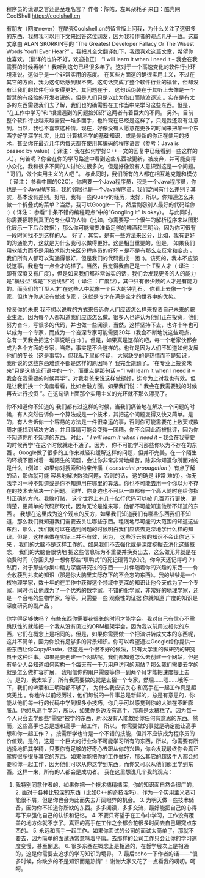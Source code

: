 程序员的谎谬之言还是至理名言？
作者：陈皓，左耳朵耗子
来自：酷壳网 CoolShell https://coolshell.cn

有朋友（网友never）在酷壳Coolshell.cn的留言版上问我，为什么关注了这很多的东西，我想我可以用下文来回答这位网友，因为我和作者的观点几乎一致。这篇文章由 ALAN SKORKIN写的 “The Greatest Developer Fallacy Or The Wisest Words You’ll Ever Hear?” ，我把其全文翻译如下，我很喜欢这篇文章，希望你也喜欢。（翻译的也许不好，欢迎指正）
“I will learn it when I need it – 我会在我需要的时候再学“！我听到这句已经很多年了。这对于一个高速变化的软件行业环境来说，这似乎是一个非常实用的态度。 在某些方面这的确很实用主义，不过在其它的方面，我为这句话感到很不爽。这句话变成了整个软件行业的福音，但却没有让我们的软件行业变得更好。其问题在于， 这句话伪装在于其听上去像是一个智慧的有经验的开发者说的，但是人们只是以此为借口而随波逐流 。实在是有太多的东西需要我们去了解，我们也的确需要在工作当中来学习这些东西。但是， “在工作中学习”和“根据遇到的问题捡知识”这两者有着巨大的不同。
另外，目前整个软件行业越来越需要一堆多面手，也许现在已经是这样了，只是我还没有注意到。当然，我也不喜欢这种情。现在，好像没有人愿意花更多的时间来把某一个东西学好学深学扎实，比如 计算机科学的基础知识，或是最新的你正在使用的技术，甚至你在最近几年内每天都在使用其编码的程序语言（参考：Java is passed by value）（ 译注： 我在如何学好C++一文的回复中已经看到一些这样的人）。何苦呢？你会在你的学习路途中看到这些东西被更新，被废弃，并可能变得小众化。我和很多不同的人讨论过很多次，但是好像没有人意识到这是一个问题。 “ 哥们，做个实用主义的人吧 ”。
与此同时，我们所有的人都在相互地克隆和模仿（ 译注： 参看中国的C2C）。你需要一个Java程序员，我是一个Java程序员，你也是一个Java程序员，我的邻居也是一个Java程序员。我们之间有什么差别？其实，基本没有差别。好吧，我有一些jQuery的经历，太好，所以，你知道怎么来做一个折叠式的菜单？当然，我可以Google一下，然后剽窃别人最好的代码给你 :)（ 译注： 参看“十条不错的编程观点”中的”Googling it” is okay）。
与此同时，你需要招聘到真正的专业级的人物（比如，你需要写一个很牛的解析程序来以图形化展示一下后台数据），那么你可能需要准备足够的啤酒和三明治，因为你可很有一段时间找不到这样的人。
好了，其实，是有一些方法来区分，比如，我有更好的沟通能力，这就是为什么我可以做得更好。这是相当重要的，但是， 如果我们用软能力而不是用技术能力来区分程序员的好坏 – 是不是有那么点反常和变态 。我们所有人都可以沟通得很好，但是我们的代码乱成一团 :)。该死的，我本不应该说这事，我也有一点全才的样子。当然，我觉得我自己是一个 T型人才（ 译注 ：即有深度又有广度），但是如果我们都非常诚实的话，我们会发现更多的人的能力是“横线型”或是“下划线型”的（ 译注 ：广度型），其中只有很少数的人才是有能力的。而我们的“T型人才”在这些人中就像一个巨大的钟乳石。 你看上去像一个专家，但也许你从没有做过专家 ，这就是专才在满是全才的世界中的优势。

投资你的未来
我不想以说教的方式来告诉你人们应该怎么样来投资自己未来的职业生涯，因为每个人都知道我们应该怎么做。很多人也许认为他们正在投资，他们努力奋斗，写很多的代码，并也做一些阅读，当然，这样坚持下去，也许十年也可以成为一个专家，而成为一个咨深专家可能需要20年（我会不断地说这些观点，总有一天我会把这个事说明白 :) ）。但是，如果真是这样的吧，每一个老家伙都会成为各个方面的专家，当然，事实是不会这样的。也许是因为人们不知道如何发展他们的专长（这是事实），但我私下里却怀疑， 大家缺少的是热情而不是知识 。我所说的这些东西难道不都是这样的原因吗？
我完全跑题了。“在专业上投资未来”只是这些流行语中的一个，而重点是那句话 – “I will learn it when I need it – 我会在我需要的时候再学”。对我老爸来说这样做挺好，迄今为止对我也有效。但是让我们换一个角度看看，比如金融方面，如果我们说：“ 我会在我需要钱的时候再去进行投资 ”。在这句话上面那个实用主义的光环就不那么漂亮了。

你不知道你不知道的
我们都有过这样的时候，当我们痛苦地在解决一个问题的时候，有人突然告诉你一个算法或是一个技术，其把这个问题变得又快又简单。是的，有人告诉你一个容易的方法是一件很幸运的事，否则你可能需要花上数天或数周才能找到解决方法，并且事情可能会变得一团糟。你不会因此而被批评，因为你不知道你所不知道的东西。对此，“ _I will learn it when I need it –_ 我会在我需要的时候再学”在这个时候就走不通了。因为， 你不可能学习那些你以为不存在的东西 。Google做了很多的工作来减轻和缓解这样的问题，但并不完美。在一个陌生的环境下面对着一堆陌生的问题，会让你非常非常地痛苦，除非你知道你所面对的是什么（例如：如果你对搜索和约束传播（ _constraint propagation_ ）有点了解的话，那你就可能 容易地解决数独问题，否则的话， 这的确是 非常 难的）。你无法学习一种不知道或是你不知道用在哪里的算法。你也不可能去用一个你以为不存在的技术去解决一个问题。同样，你身边也不可以一直都有一个高人随时在给你指引正确的方向。我敢打赌， 这个世界上有几十亿行代码可以被 几百万行更快，更清楚，更简单的代码所取代，因为无论是谁来写，他都不可能知道他所不知道的东西 。
我想在这里成为这个观点的反方，如果我们知道我们有哪些东西我们不知道，那么我们就知道我们需要去关注哪些东西。粗浅地尽可能的大范围的知道这些东西，那么，我们就可以在遇到问题的时候明白我们应该去更深地学什么样的知识。但是，这样来做在实际上并不有效，因为， 这些浮云般的知识不会让你记下来 ，我们的大脑不是这样工作的。如果我们不去强化或是深度挖掘去消化这些概念， 我们的大脑会很快地 把这些信息标为不重要并换页出去，这么做无非就是在浪费时间（你回头想一想你那些“填鸭式”的死记硬背的知识，你今天还记得吗？）然而，对于那些你集中精力深度研究过的东西——并伴随着你的兴趣的东西——你会收获到扎实的知识（那是你大脑里实际存下的不会忘的东西）。我的爷爷是一个核物理学家，数十年的在工作中获得这个领域中更深的知识让他今天成为了一个专家，同时也让他成为了一个优秀的数学家，不错的化学家，非常好的地理学家，还是一个合格的生物学家，等等。只需要一些 观察性的证据 你就知道 广度的知识是深度研究的副产品 。

你学得足够快吗？
有些东西你需要花很长的时间才能学会。我对自己有信心不需跳跃性的就能把一个我从没有见过的ORM框架学会，因为我以前用过相似的东西，它们在概念上是相同的。但是，如果你需要做一个把演讲转成文本的东西呢，这并不简单，因为你没有足够多的背景知识。你可以希望通过Google给你提供一些东西让你Copy/Paste，但这是一个很不好的做法，只有大学里的做研究的研究员干这种烂事。如果是要创建一个网站呢，我们都知道怎么去创建一个网站，但是有多少人会知道如何架构一个每天有一千万用户访问的网站？那么我们需要去学的就是怎么做扩容扩展， 我相信你的用户需要等你一到两个月才能把速度提上去 :)。是的，我太笨了，所有我需要做的就是去招一个专家，然后……嗯……哦等一下，我们的啤酒和三明治都不够了。
为什么我应该关心
和高手在一起工作真是超爽无比 。你也许以前经历过，他们每说的一件事总是新鲜的，总是有意思的，你能从他们每一行的代码中学到很多小技巧，你几乎可以感觉到你的大脑在不断膨胀:)。你想从高手学习，所以，如果你身边没有高手，那真是太糟糕了。因为每一个人只会去学那些“需要”被学的东西，所以没有人能教给你任何有意思的东西。然而，这些高手也总是想和高手一起工作， 所以， 你需要做的事就是确定能让高手想和你一起工作？ 。按需所学也许是一个不错的技能，但其不应该成为程序员的价值观。是的，这是一个巨大的行业你不可能学习所有的东西，所以，你需要有所选择地把其学精，只要你有足够的好奇心去跟从你的兴趣，你会发现最终你会真正掌握很多很多其它的东西。如果你能把你的工作做好，那么其它的超级牛人都会想要和你一起工作，因为他们可以从你这学到东西，而你又可以从他们那里学到东西。这样一来，所有的人都会是成功者。
我在这里想说几个我的观点：
1. 我特别同意作者的，如果你把一个技术搞精搞深，你的知识面自然会很广的。 2. 面对于各种比较深的东西（比如C++的奇技淫巧），作为一个实用主义者可能很不屑，但是你也会为此而失去开阔眼界的机会。 3. 为明天做一些技术储备，因为你不知道你所缺的东西。多多阅读，多多交流，最好能把自己的心得写下来强化自己的认识和记忆。 4. 不要只寄望于在工作中学习，工作没有覆盖的地方你就不学了。真正的高手在工作之余都会花很多时间去自己研究点东西的。 5. 永远和高手一起工作。如果你面试的公司的面试太简单了，那就不要去，因为简单的面试通常意味着平庸。去那样的公司工作只会让你的学习速度变慢，甚至倒退。 6. 很多东西在概念上是相通的，在哲学层次上是相通的，这是你需要去追求的学习知识的境界。 7. 最后echo一下作者的话——“很多时候，你缺少的不是知识而是热情”！
谢谢大家又花了一点看我的唠叨。呵呵。